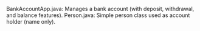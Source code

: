 BankAccountApp.java: Manages a bank account (with deposit, withdrawal, and balance features).
Person.java: Simple person class used as account holder (name only).